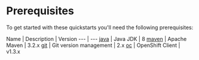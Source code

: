 # Prerequisites

To get started with these quickstarts you'll need the following prerequisites:

Name | Description | Version
--- | --- 
[java][1] | Java JDK | 8
[maven][2] | Apache Maven | 3.2.x 
[git][3] | Git version management | 2.x 
[oc][4] | OpenShift Client | v1.3.x

[1]: http://www.oracle.com/technetwork/java/javase/downloads/
[2]: https://maven.apache.org/download.cgi?Preferred=ftp://mirror.reverse.net/pub/apache/
[3]: https://git-scm.com/book/en/v2/Getting-Started-Installing-Git
[4]: https://docs.openshift.com/enterprise/3.2/cli_reference/get_started_cli.html
